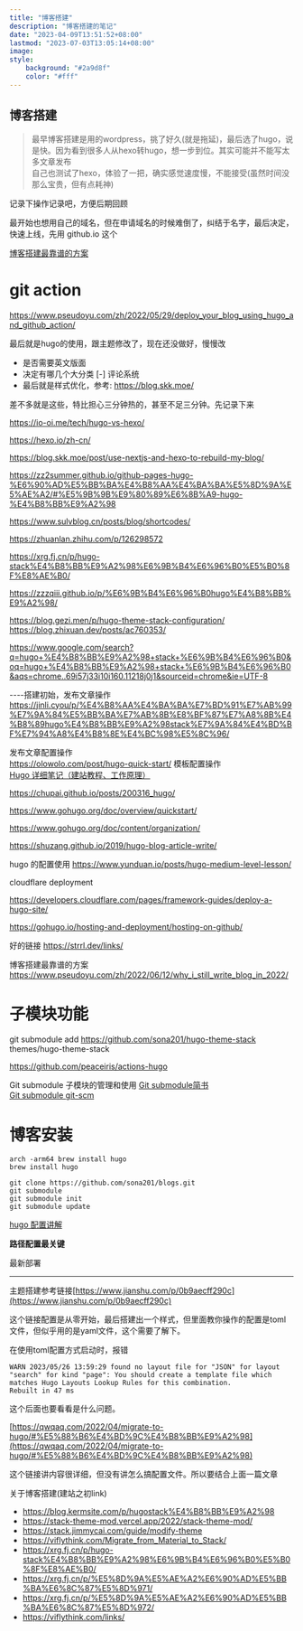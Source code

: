 ```yaml
---
title: "博客搭建"
description: "博客搭建的笔记"
date: "2023-04-09T13:51:52+08:00"
lastmod: "2023-07-03T13:05:14+08:00"
image: 
style:
    background: "#2a9d8f"
    color: "#fff"
---
```


## 博客搭建

> 最早博客搭建是用的wordpress，挑了好久(就是拖延)，最后选了hugo，说是快。因为看到很多人从hexo转hugo，想一步到位。其实可能并不能写太多文章发布 \
> 自己也测试了hexo，体验了一把，确实感觉速度慢，不能接受(虽然时间没那么宝贵，但有点耗神)

记录下操作记录吧，方便后期回顾

最开始也想用自己的域名，但在申请域名的时候难倒了，纠结于名字，最后决定，快速上线，先用 github.io 这个

[博客搭建最靠谱的方案](https://www.pseudoyu.com/zh/2022/06/12/why_i_still_write_blog_in_2022/)

# git action
https://www.pseudoyu.com/zh/2022/05/29/deploy_your_blog_using_hugo_and_github_action/

最后就是hugo的使用，跟主题修改了，现在还没做好，慢慢改

- 是否需要英文版面
- 决定有哪几个大分类
[-] 评论系统
- 最后就是样式优化，参考: https://blog.skk.moe/

差不多就是这些，特比担心三分钟热的，甚至不足三分钟。先记录下来

https://io-oi.me/tech/hugo-vs-hexo/

https://hexo.io/zh-cn/

https://blog.skk.moe/post/use-nextjs-and-hexo-to-rebuild-my-blog/

https://zz2summer.github.io/github-pages-hugo-%E6%90%AD%E5%BB%BA%E4%B8%AA%E4%BA%BA%E5%8D%9A%E5%AE%A2/#%E5%9B%9B%E9%80%89%E6%8B%A9-hugo-%E4%B8%BB%E9%A2%98

https://www.sulvblog.cn/posts/blog/shortcodes/

https://zhuanlan.zhihu.com/p/126298572

https://xrg.fj.cn/p/hugo-stack%E4%B8%BB%E9%A2%98%E6%9B%B4%E6%96%B0%E5%B0%8F%E8%AE%B0/

https://zzzqiii.github.io/p/%E6%9B%B4%E6%96%B0hugo%E4%B8%BB%E9%A2%98/

https://blog.gezi.men/p/hugo-theme-stack-configuration/
https://blog.zhixuan.dev/posts/ac760353/

https://www.google.com/search?q=hugo+%E4%B8%BB%E9%A2%98+stack+%E6%9B%B4%E6%96%B0&oq=hugo+%E4%B8%BB%E9%A2%98+stack+%E6%9B%B4%E6%96%B0&aqs=chrome..69i57j33i10i160.11218j0j1&sourceid=chrome&ie=UTF-8



----搭建初始，发布文章操作
https://jinli.cyou/p/%E4%B8%AA%E4%BA%BA%E7%BD%91%E7%AB%99%E7%9A%84%E5%BB%BA%E7%AB%8B%E8%BF%87%E7%A8%8B%E4%B8%89hugo%E4%B8%BB%E9%A2%98stack%E7%9A%84%E4%BD%BF%E7%94%A8%E4%B8%8E%E4%BC%98%E5%8C%96/

发布文章配置操作 \
https://olowolo.com/post/hugo-quick-start/
模板配置操作 \
[Hugo 详细笔记（建站教程、工作原理）](https://yuanyi-au.github.io/posts/hugo/)

https://chupai.github.io/posts/200316_hugo/

https://www.gohugo.org/doc/overview/quickstart/

https://www.gohugo.org/doc/content/organization/

https://shuzang.github.io/2019/hugo-blog-article-write/

hugo 的配置使用
https://www.yunduan.io/posts/hugo-medium-level-lesson/


cloudflare deployment

https://developers.cloudflare.com/pages/framework-guides/deploy-a-hugo-site/



https://gohugo.io/hosting-and-deployment/hosting-on-github/

好的链接
https://strrl.dev/links/

博客搭建最靠谱的方案
https://www.pseudoyu.com/zh/2022/06/12/why_i_still_write_blog_in_2022/



# 子模块功能
git submodule add https://github.com/sona201/hugo-theme-stack themes/hugo-theme-stack

https://github.com/peaceiris/actions-hugo

Git submodule 子模块的管理和使用
[Git submodule简书](https://www.jianshu.com/p/9000cd49822c) \
[Git submodule git-scm](https://git-scm.com/book/zh/v2/Git-%E5%B7%A5%E5%85%B7-%E5%AD%90%E6%A8%A1%E5%9D%97)


# 博客安装
```
arch -arm64 brew install hugo
brew install hugo

git clone https://github.com/sona201/blogs.git
git submodule
git submodule init
git submodule update
```

[hugo 配置讲解](https://hugocn.netlify.app/configuration.html)

**路径配置最关键**

最新部署

---

主题搭建参考链接[https://www.jianshu.com/p/0b9aecff290c](https://www.jianshu.com/p/0b9aecff290c)

这个链接配置是从零开始，最后搭建出一个样式，但里面教你操作的配置是toml文件，但似乎用的是yaml文件，这个需要了解下。

在使用toml配置方式启动时，报错
```
WARN 2023/05/26 13:59:29 found no layout file for "JSON" for layout "search" for kind "page": You should create a template file which matches Hugo Layouts Lookup Rules for this combination.
Rebuilt in 47 ms
```

这个后面也要看看是什么问题。


[https://qwqaq.com/2022/04/migrate-to-hugo/#%E5%88%B6%E4%BD%9C%E4%B8%BB%E9%A2%98](https://qwqaq.com/2022/04/migrate-to-hugo/#%E5%88%B6%E4%BD%9C%E4%B8%BB%E9%A2%98)

这个链接讲内容很详细，但没有讲怎么搞配置文件。所以要结合上面一篇文章


关于博客搭建(建站之初link)
- https://blog.kermsite.com/p/hugostack%E4%B8%BB%E9%A2%98
- https://stack-theme-mod.vercel.app/2022/stack-theme-mod/
- https://stack.jimmycai.com/guide/modify-theme
- https://viflythink.com/Migrate_from_Material_to_Stack/
- https://xrg.fj.cn/p/hugo-stack%E4%B8%BB%E9%A2%98%E6%9B%B4%E6%96%B0%E5%B0%8F%E8%AE%B0/
- https://xrg.fj.cn/p/%E5%8D%9A%E5%AE%A2%E6%90%AD%E5%BB%BA%E6%8C%87%E5%8D%971/
- https://xrg.fj.cn/p/%E5%8D%9A%E5%AE%A2%E6%90%AD%E5%BB%BA%E6%8C%87%E5%8D%972/
- https://viflythink.com/links/